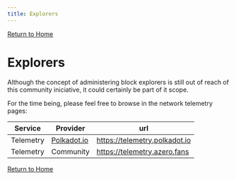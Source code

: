 ```yaml
---
title: Explorers
---
```


[Return to Home](/)

# Explorers

Although the concept of administering block explorers is still out of reach of this community iniciative, it could certainly be part of it scope.

For the time being, please feel free to browse in the network telemetry pages:

|Service|Provider|url|
|---|--|--|
|Telemetry|[Polkadot.io](https://polkadot.com/)|https://telemetry.polkadot.io|
|Telemetry|Community|https://telemetry.azero.fans|


[Return to Home](/)